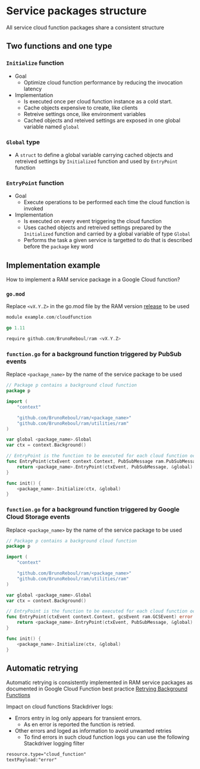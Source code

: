 # Service packages structure

All service cloud function packages share a consistent structure

## Two functions and one type

### `Initialize` function

- Goal
  - Optimize cloud function performance by reducing the invocation latency
- Implementation
  - Is executed once per cloud function instance as a cold start.
  - Cache objects expensive to create, like clients
  - Retreive settings once, like environment variables
  - Cached objects and reteived settings are exposed in one global variable named `global`
  
### `Global` type

- A `struct` to define a global variable carrying cached objects and retreived settings by `Initialized` function and used by `EntryPoint` function

### `EntryPoint` function

- Goal
  - Execute operations to be performed each time the cloud function is invoked
- Implementation
  - Is executed on every event triggering the cloud function
  - Uses cached objects and retreived settings prepared by the `Initialized` function and carried by a global variable of type `Global`
  - Performs the task a given service is targetted to do that is described before the `package` key word

## Implementation example

How to implement a RAM service package in a Google Cloud function?

### `go.mod`

Replace `<vX.Y.Z>` in the go.mod file by the RAM version [release](https://github.com/BrunoReboul/ram/releases) to be used

```go
module example.com/cloudfunction

go 1.11

require github.com/BrunoReboul/ram <vX.Y.Z>
```

### `function.go` for a background function triggered by PubSub events

Replace `<package_name>` by the name of the service package to be used

```go
// Package p contains a background cloud function
package p

import (
    "context"

    "github.com/BrunoReboul/ram/<package_name>"
    "github.com/BrunoReboul/ram/utilities/ram"
)

var global <package_name>.Global
var ctx = context.Background()

// EntryPoint is the function to be executed for each cloud function occurence
func EntryPoint(ctxEvent context.Context, PubSubMessage ram.PubSubMessage) error {
    return <package_name>.EntryPoint(ctxEvent, PubSubMessage, &global)
}

func init() {
    <package_name>.Initialize(ctx, &global)
}
```

### `function.go` for a background function triggered by Google Cloud Storage events

Replace `<package_name>` by the name of the service package to be used

```go
// Package p contains a background cloud function
package p

import (
    "context"

    "github.com/BrunoReboul/ram/<package_name>"
    "github.com/BrunoReboul/ram/utilities/ram"
)

var global <package_name>.Global
var ctx = context.Background()

// EntryPoint is the function to be executed for each cloud function occurence
func EntryPoint(ctxEvent context.Context, gcsEvent ram.GCSEvent) error {
    return <package_name>.EntryPoint(ctxEvent, PubSubMessage, &global)
}

func init() {
    <package_name>.Initialize(ctx, &global)
}
```

## Automatic retrying

Automatic retrying is consistently implemented in RAM service packages as documented in Google Cloud Function best practice [Retrying Background Functions](https://cloud.google.com/functions/docs/bestpractices/retries)

Impact on cloud functions Stackdriver logs:

- Errors entry in log only appears for transient errors.
  - As en error is reported the function is retried.
- Other errors and loged as information to avoid unwanted retries
  - To find errors in such cloud function logs you can use the following Stackdriver logging filter

```txt
resource.type="cloud_function"
textPayload:"error"
```
